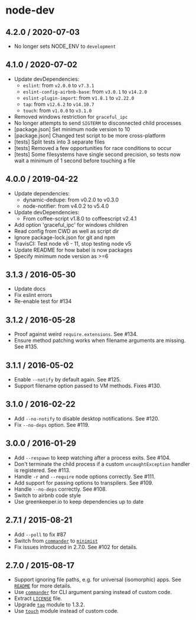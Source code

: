 # node-dev

## 4.2.0 / 2020-07-03

- No longer sets NODE_ENV to `development`

## 4.1.0 / 2020-07-02

- Update devDependencies:
  - `eslint`: from `v2.0.0` to `v7.3.1`
  - `eslint-config-airbnb-base`: from `v3.0.1` to `v14.2.0`
  - `eslint-plugin-import`: from v`1.8.1` to `v2.22.0`
  - `tap`: from `v12.6.2` to `v14.10.7`
  - `touch`: from `v1.0.0` to `v3.1.0`
- Removed windows restriction for `graceful_ipc`
- No longer attempts to send `SIGTERM` to disconnected child processes
- [package.json] Set minimum node version to 10
- [package.json] Changed test script to be more cross-platform
- [tests] Split tests into 3 separate files
- [tests] Removed a few opportunities for race conditions to occur
- [tests] Some filesystems have single second precision, so tests now wait a minimum of 1 second before touching a file

## 4.0.0 / 2019-04-22

- Update dependencies:
  - dynamic-dedupe: from v0.2.0 to v0.3.0
  - node-notifier: from v4.0.2 to v5.4.0
- Update devDependencies:
  - From coffee-script v1.8.0 to coffeescript v2.4.1
- Add option 'graceful_ipc' for windows children
- Read config from CWD as well as script dir
- Ignore package-lock.json for git and npm
- TravisCI: Test node v6 - 11, stop testing node v5
- Update README for how babel is now packages
- Specify minimum node version as >=6

## 3.1.3 / 2016-05-30

- Update docs
- Fix eslint errors
- Re-enable test for #134

## 3.1.2 / 2016-05-28

- Proof against weird `require.extensions`. See #134.
- Ensure method patching works when filename arguments are missing. See #135.

## 3.1.1 / 2016-05-02

- Enable `--notify` by default again. See #125.
- Support filename option passed to VM methods. Fixes #130.

## 3.1.0 / 2016-02-22

- Add `--no-notify` to disable desktop notifications. See #120.
- Fix `--no-deps` option. See #119.

## 3.0.0 / 2016-01-29

- Add `--respawn` to keep watching after a process exits. See #104.
- Don't terminate the child process if a custom `uncaughtException` handler is registered. See #113.
- Handle `-r` and `--require` node options correctly. See #111.
- Add support for passing options to transpilers. See #109.
- Handle `--no-deps` correctly. See #108.
- Switch to airbnb code style
- Use greenkeeper.io to keep dependencies up to date

## 2.7.1 / 2015-08-21

- Add `--poll` to fix #87
- Switch from [`commander`][npm-commander] to [`minimist`][npm-minimist]
- Fix issues introduced in 2.7.0. See #102 for details.

## 2.7.0 / 2015-08-17

- Support ignoring file paths, e.g. for universal (isomorphic) apps. See
  [`README`][README-ignore-paths] for more details.
- Use [`commander`][npm-commander] for CLI argument parsing instead of custom code.
- Extract [`LICENSE`][LICENSE] file.
- Upgrade [`tap`][npm-tap] module to 1.3.2.
- Use [`touch`][npm-touch] module instead of custom code.

[LICENSE]: LICENSE
[npm-commander]: https://www.npmjs.com/package/commander
[npm-minimist]: https://www.npmjs.com/package/minimist
[npm-tap]: https://www.npmjs.com/package/tap
[npm-touch]: https://www.npmjs.com/package/touch
[README]: README.md
[README-ignore-paths]: README.md#ignore-paths
